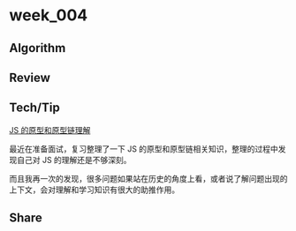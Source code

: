 # week_004

## Algorithm

## Review

## Tech/Tip

[JS 的原型和原型链理解](https://cq036pgwqz.feishu.cn/docs/doccnrv7NAkvZofdlMr03ufQj8b)

最近在准备面试，复习整理了一下 JS 的原型和原型链相关知识，整理的过程中发现自己对 JS 的理解还是不够深刻。

而且我再一次的发现，很多问题如果站在历史的角度上看，或者说了解问题出现的上下文，会对理解和学习知识有很大的助推作用。

## Share
